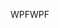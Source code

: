 <span data-ttu-id="42092-101">WPF</span><span class="sxs-lookup"><span data-stu-id="42092-101">WPF</span></span>
